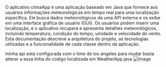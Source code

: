 O aplicativo climaApp é uma aplicação baseado em Java que fornece aos usuários informações meteorológicas em tempo real para uma localização específica. Ele busca dados meteorológicos de uma API externa e os exibe em uma interface gráfica de usuário (GUI). Os usuários podem inserir uma localização, e o aplicativo recupera e apresenta detalhes meteorológicos, incluindo temperatura, condição do tempo, umidade e velocidade do vento. Esta documentação descreve a arquitetura do projeto, as tecnologias utilizadas e a funcionalidade de cada classe dentro da aplicação.

minha api esta configurada com o time de los angeles
para mudar basta alterar a essa linha do codigo localizada em WeatherApp.java
![image](https://github.com/Luizmendes4353/climaApp/assets/135136588/d335c214-d4ba-49c4-8e5b-7340c618dfa8)

